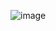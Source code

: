 ![image](https://github.com/eceeroll/react-tic-tac-toe/assets/73228549/09348bb0-3d5d-4028-9473-3f92c212076d)
